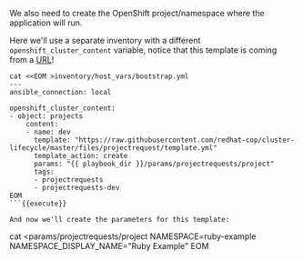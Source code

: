 We also need to create the OpenShift project/namespace where the application will run.

Here we'll use a separate inventory with a different `openshift_cluster_content` variable, notice that this template is coming from a [URL](https://github.com/redhat-cop/openshift-applier/blob/v1.0.2/roles/openshift-applier/README.md)!

```
cat <<EOM >inventory/host_vars/bootstrap.yml
---
ansible_connection: local

openshift_cluster_content:
- object: projects
    content:
    - name: dev
      template: "https://raw.githubusercontent.com/redhat-cop/cluster-lifecycle/master/files/projectrequest/template.yml"
      template_action: create
      params: "{{ playbook_dir }}/params/projectrequests/project"
      tags:
      - projectrequests
      - projectrequests-dev
EOM
```{{execute}}

And now we'll create the parameters for this template:

```
cat <<EOM >params/projectrequests/project
NAMESPACE=ruby-example
NAMESPACE_DISPLAY_NAME="Ruby Example"
EOM
```{{execute}}

